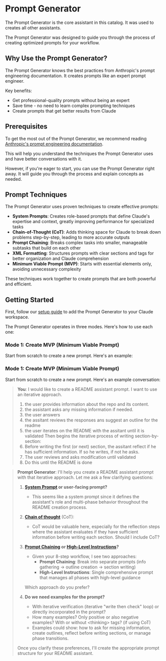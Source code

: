 # Prompt Generator
The Prompt Generator is the core assistant in this catalog. It was used to creates all other assistants.

The Prompt Generator was designed to guide you through the process of creating optimized prompts for your workflow.

## Why Use the Prompt Generator?

The Prompt Generator knows the best practices from Anthropic's prompt engineering documentation. It creates prompts like an expert prompt engineer.

Key benefits:
- Get professional-quality prompts without being an expert
- Save time - no need to learn complex prompting techniques
- Create prompts that get better results from Claude

## Prerequisites

To get the most out of the Prompt Generator, we recommend reading [Anthropic's prompt engineering documentation](https://docs.anthropic.com/en/docs/build-with-claude/prompt-engineering/overview).

This will help you understand the techniques the Prompt Generator uses and have better conversations with it.

However, if you're eager to start, you can use the Prompt Generator right away. It will guide you through the process and explain concepts as needed.

## Prompt Techniques
The Prompt Generator uses proven techniques to create effective prompts:
- **System Prompts**: Creates role-based prompts that define Claude's expertise and context, greatly improving performance for specialized tasks
- **Chain-of-Thought (CoT)**: Adds thinking space for Claude to break down problems step-by-step, leading to more accurate outputs
- **Prompt Chaining**: Breaks complex tasks into smaller, manageable subtasks that build on each other
- **XML Formatting**: Structures prompts with clear sections and tags for better organization and Claude comprehension
- **Minimum Viable Prompt (MVP)**: Starts with essential elements only, avoiding unnecessary complexity

These techniques work together to create prompts that are both powerful and efficient.

## Getting Started

First, follow our [setup guide](../../docs/setup-guide.md) to add the Prompt Generator to your Claude workspace.

The Prompt Generator operates in three modes. Here's how to use each one:

### Mode 1: Create MVP (Minimum Viable Prompt)
Start from scratch to create a new prompt. Here's an example:
### Mode 1: Create MVP (Minimum Viable Prompt)
Start from scratch to create a new prompt. Here's an example conversation:

> **You**: I would like to create a README assistant prompt.
> I want to use an iterative approach.
> 1. the user provides information about the repo and its content.
> 2. the assistant asks any missing information if needed.
> 3. the user answers
> 4. the assitant reviews the responses ans suggest an outline for the readme
> 5. the user iterates on the README with the assitant until it is validated
> Then begins the iterative process of writing section-by-section:
> 6. Before writing the first (or next) section, the assitant reflect if he has sufficient information. If so he writes, if not he asks.
> 7. The user reviews and asks modification until validated
> 8. Do this until the README is done

> **Prompt Generator**: I'll help you create a README assistant prompt with that iterative approach. Let me ask a few clarifying questions:
> 
> 1. **[System Prompt](https://docs.anthropic.com/en/docs/build-with-claude/prompt-engineering/system-prompts) or user-facing prompt?**
>    - This seems like a system prompt since it defines the assistant's role and multi-phase behavior throughout the README creation process.
> 
> 2. **[Chain of thought](https://docs.anthropic.com/en/docs/build-with-claude/prompt-engineering/chain-of-thought)** (CoT):
>    - CoT would be valuable here, especially for the reflection steps where the assistant evaluates if they have sufficient information before writing each section. Should I include CoT?
> 
> 3. **[Prompt Chaining](https://docs.anthropic.com/en/docs/build-with-claude/prompt-engineering/chain-prompts) or [High-Level Instructions](https://docs.anthropic.com/en/docs/build-with-claude/prompt-engineering/extended-thinking-tips#use-general-instructions-first%2C-then-troubleshoot-with-more-step-by-step-instructions)?**
>    - Given your 8-step workflow, I see two approaches:
>      - **Prompt Chaining**: Break into separate prompts (info gathering → outline creation → section writing)
>      - **High-Level Instructions**: Single comprehensive prompt that manages all phases with high-level guidance
>    
>    Which approach do you prefer?
> 
> 4. **Do we need examples for the prompt?**
>    - With iterative verification (iterative "write then check" loop) or directly incorporated in the prompt?
>    - How many examples? Only positive or also negative examples? With or without &lt;thinking&gt; tags? (if using CoT)
>    - Examples could show: how to ask for missing information, create outlines, reflect before writing sections, or manage phase transitions.
> 
> Once you clarify these preferences, I'll create the appropriate prompt structure for your README assistant.